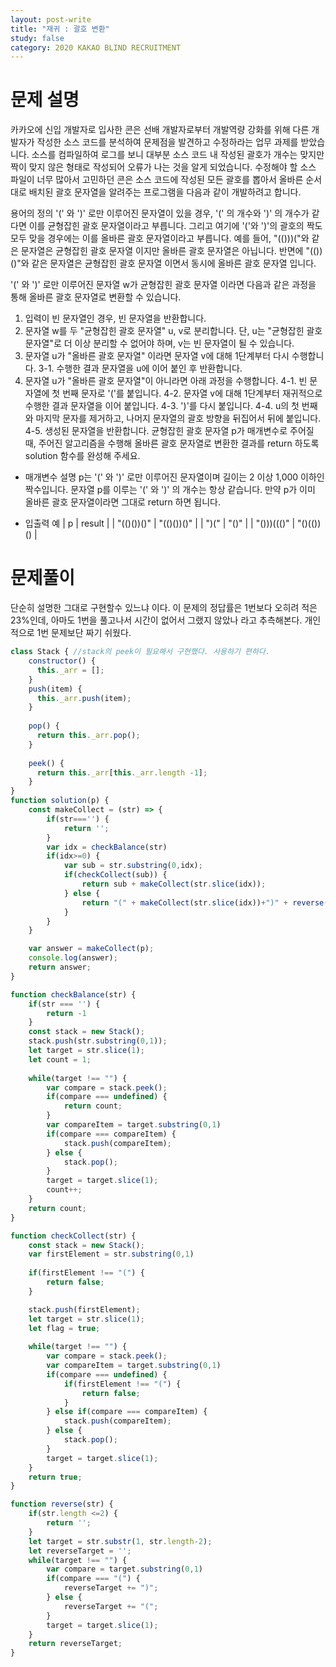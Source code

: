 ```yaml
---
layout: post-write
title: "재귀 : 괄호 변환"
study: false
category: 2020 KAKAO BLIND RECRUITMENT
---
```



# 문제 설명


카카오에 신입 개발자로 입사한 콘은 선배 개발자로부터 개발역량 강화를 위해 다른 개발자가 작성한 소스 코드를 분석하여 문제점을 발견하고 수정하라는 업무 과제를 받았습니다. 소스를 컴파일하여 로그를 보니 대부분 소스 코드 내 작성된 괄호가 개수는 맞지만 짝이 맞지 않은 형태로 작성되어 오류가 나는 것을 알게 되었습니다.
수정해야 할 소스 파일이 너무 많아서 고민하던 콘은 소스 코드에 작성된 모든 괄호를 뽑아서 올바른 순서대로 배치된 괄호 문자열을 알려주는 프로그램을 다음과 같이 개발하려고 합니다.

용어의 정의
'(' 와 ')' 로만 이루어진 문자열이 있을 경우, '(' 의 개수와 ')' 의 개수가 같다면 이를 균형잡힌 괄호 문자열이라고 부릅니다.
그리고 여기에 '('와 ')'의 괄호의 짝도 모두 맞을 경우에는 이를 올바른 괄호 문자열이라고 부릅니다.
예를 들어, "(()))("와 같은 문자열은 균형잡힌 괄호 문자열 이지만 올바른 괄호 문자열은 아닙니다.
반면에 "(())()"와 같은 문자열은 균형잡힌 괄호 문자열 이면서 동시에 올바른 괄호 문자열 입니다.

'(' 와 ')' 로만 이루어진 문자열 w가 균형잡힌 괄호 문자열 이라면 다음과 같은 과정을 통해 올바른 괄호 문자열로 변환할 수 있습니다.

1. 입력이 빈 문자열인 경우, 빈 문자열을 반환합니다. 
2. 문자열 w를 두 "균형잡힌 괄호 문자열" u, v로 분리합니다. 단, u는 "균형잡힌 괄호 문자열"로 더 이상 분리할 수 없어야 하며, v는 빈 문자열이 될 수 있습니다. 
3. 문자열 u가 "올바른 괄호 문자열" 이라면 문자열 v에 대해 1단계부터 다시 수행합니다. 
  3-1. 수행한 결과 문자열을 u에 이어 붙인 후 반환합니다. 
4. 문자열 u가 "올바른 괄호 문자열"이 아니라면 아래 과정을 수행합니다. 
  4-1. 빈 문자열에 첫 번째 문자로 '('를 붙입니다. 
  4-2. 문자열 v에 대해 1단계부터 재귀적으로 수행한 결과 문자열을 이어 붙입니다. 
  4-3. ')'를 다시 붙입니다. 
  4-4. u의 첫 번째와 마지막 문자를 제거하고, 나머지 문자열의 괄호 방향을 뒤집어서 뒤에 붙입니다. 
  4-5. 생성된 문자열을 반환합니다.
균형잡힌 괄호 문자열 p가 매개변수로 주어질 때, 주어진 알고리즘을 수행해 올바른 괄호 문자열로 변환한 결과를 return 하도록 solution 함수를 완성해 주세요.

- 매개변수 설명
 p는 '(' 와 ')' 로만 이루어진 문자열이며 길이는 2 이상 1,000 이하인 짝수입니다.
 문자열 p를 이루는 '(' 와 ')' 의 개수는 항상 같습니다.
 만약 p가 이미 올바른 괄호 문자열이라면 그대로 return 하면 됩니다.

 - 입출력 예
 | p | result |
 | "(()())()" | "(()())()" |
 | ")(" | "()" |
 | "()))((()" | "()(())() |
 
 

# 문제풀이
  
  단순히 설명한 그대로 구현할수 있느냐 이다. 이 문제의 정답률은 1번보다 오히려 적은 23%인데, 아마도 1번을 풀고나서 시간이 없어서 그랬지 않았나 라고 추측해본다. 
  개인적으로 1번 문제보단 짜기 쉬웠다.


```javascript
class Stack { //stack의 peek이 필요해서 구현했다. 사용하기 편하다.
    constructor() {
      this._arr = [];
    }
    push(item) {
      this._arr.push(item);
    }
  
    pop() {
      return this._arr.pop();
    }
  
    peek() {
      return this._arr[this._arr.length -1];
    }
}
function solution(p) {
    const makeCollect = (str) => {
        if(str==='') {
            return '';
        }
        var idx = checkBalance(str)
        if(idx>=0) {
            var sub = str.substring(0,idx);
            if(checkCollect(sub)) {
                return sub + makeCollect(str.slice(idx));
            } else {
                return "(" + makeCollect(str.slice(idx))+")" + reverse(sub);
            }
        }
    }

    var answer = makeCollect(p);
    console.log(answer);
    return answer;
}

function checkBalance(str) {
    if(str === '') {
        return -1
    }
    const stack = new Stack();
    stack.push(str.substring(0,1));
    let target = str.slice(1);
    let count = 1;
    
    while(target !== "") {
        var compare = stack.peek();
        if(compare === undefined) {
            return count;
        }
        var compareItem = target.substring(0,1)
        if(compare === compareItem) {
            stack.push(compareItem);
        } else {
            stack.pop();
        }
        target = target.slice(1);
        count++;
    }
    return count;
}

function checkCollect(str) {
    const stack = new Stack();
    var firstElement = str.substring(0,1)
    
    if(firstElement !== "(") {
        return false;
    }

    stack.push(firstElement);
    let target = str.slice(1);
    let flag = true;
    
    while(target !== "") {
        var compare = stack.peek();
        var compareItem = target.substring(0,1)
        if(compare === undefined) {
            if(firstElement !== "(") {
                return false;
            }
        } else if(compare === compareItem) {
            stack.push(compareItem);
        } else {
            stack.pop();
        }
        target = target.slice(1);
    }
    return true;
}

function reverse(str) {
    if(str.length <=2) {
        return '';
    }
    let target = str.substr(1, str.length-2);
    let reverseTarget = '';
    while(target !== "") {
        var compare = target.substring(0,1)
        if(compare === "(") {
            reverseTarget += ")";
        } else {
            reverseTarget += "(";
        }
        target = target.slice(1);
    }
    return reverseTarget;
}
```

